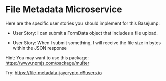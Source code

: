 # File Metadata Microservice

Here are the specific user stories you should implement for this Basejump:

- User Story: I can submit a FormData object that includes a file upload.

- User Story: When I submit something, I will receive the file size in bytes within the JSON response

Hint: You may want to use this package: https://www.npmjs.com/package/multer

Try: https://file-metadata-jaycrypto.c9users.io